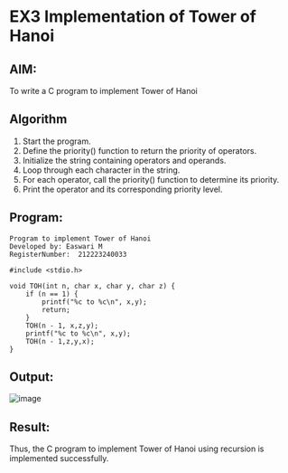 # EX3 Implementation of Tower of Hanoi

## AIM:
To write a C program to implement Tower of Hanoi

## Algorithm
1. Start the program.
2. Define the priority() function to return the priority of operators.
3. Initialize the string containing operators and operands.
4. Loop through each character in the string.
5. For each operator, call the priority() function to determine its priority.
6. Print the operator and its corresponding priority level. 

## Program:
```
Program to implement Tower of Hanoi
Developed by: Easwari M
RegisterNumber:  212223240033

#include <stdio.h>

void TOH(int n, char x, char y, char z) {
    if (n == 1) {
        printf("%c to %c\n", x,y);
        return;
    }
    TOH(n - 1, x,z,y);
    printf("%c to %c\n", x,y);
    TOH(n - 1,z,y,x);
}
```

## Output:

![image](https://github.com/user-attachments/assets/86b22a61-6485-4ccf-8b06-38288a3eaf8b)

## Result:
Thus, the C program to implement Tower of Hanoi using recursion is implemented successfully.
